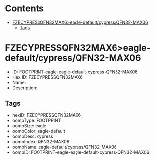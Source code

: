 



Contents
========

* [FZECYPRESSQFN32MAX6>eagle-default/cypress/QFN32-MAX06](#fzecypressqfn32max6eagle-defaultcypressqfn32-max06)
	* [Tags](#tags)

# FZECYPRESSQFN32MAX6>eagle-default/cypress/QFN32-MAX06

- ID: FOOTPRINT-eagle-eagle-default-cypress-QFN32-MAX06
- Hex ID: FZECYPRESSQFN32MAX6
- Name: 
- Description: 

## Tags

- hexID: FZECYPRESSQFN32MAX6
- oompType: FOOTPRINT
- oompSize: eagle
- oompColor: eagle-default
- oompDesc: cypress
- oompIndex: QFN32-MAX06
- oompName: eagle-default/cypress/QFN32-MAX06
- oompID: FOOTPRINT-eagle-eagle-default-cypress-QFN32-MAX06

